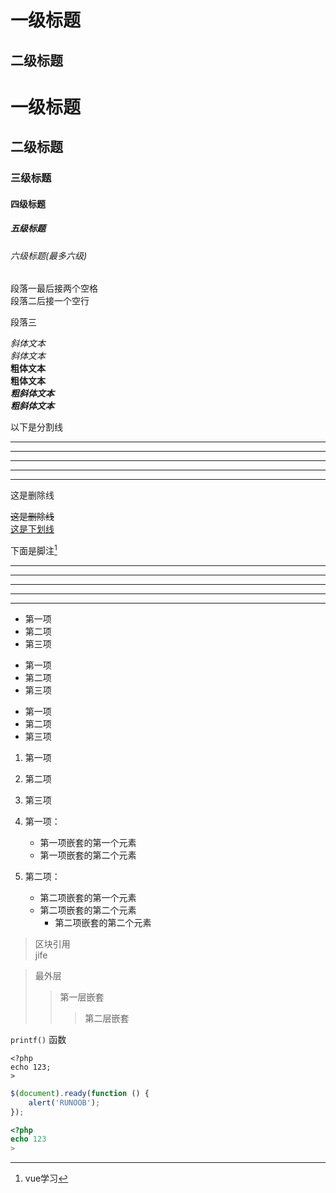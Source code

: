 一级标题
=======
二级标题
-------
# 一级标题
## 二级标题
### 三级标题
#### 四级标题
##### 五级标题
###### 六级标题(最多六级)

段落一最后接两个空格  
段落二后接一个空行

段落三

*斜体文本*  
_斜体文本_  
**粗体文本**  
__粗体文本__  
***粗斜体文本***  
___粗斜体文本___  

以下是分割线  
***

* * *

*****

- - -

----------

这是删除线

~~这是删除线~~  
<u>这是下划线</u>


下面是脚注[^注脚]


***

* * *

*****

- - -

----------



[^注脚]:vue学习


* 第一项
* 第二项
* 第三项

+ 第一项
+ 第二项
+ 第三项


- 第一项
- 第二项
- 第三项

1. 第一项
2. 第二项
3. 第三项

1. 第一项：
    - 第一项嵌套的第一个元素
    - 第一项嵌套的第二个元素
2. 第二项：
    - 第二项嵌套的第一个元素
    - 第二项嵌套的第二个元素
        - 第二项嵌套的第二个元素

> 区块引用  
>jife

> 最外层
> > 第一层嵌套
> > > 第二层嵌套

`printf()` 函数

    <?php
    echo 123;
    >

```javascript
$(document).ready(function () {
    alert('RUNOOB');
});
```

```php
<?php
echo 123
>
```